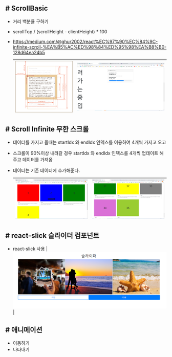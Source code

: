 ## # ScrollBasic

-   거리 백분율 구하기
-   scrollTop / (scrollHeight - clientHeight) \* 100
-   https://medium.com/@ghur2002/react%EC%97%90%EC%84%9C-infinite-scroll-%EA%B5%AC%ED%98%84%ED%95%98%EA%B8%B0-128d64ea24b5

    | ![img](./img/ScrollBasic_1.png) | ![img](./img/ScrollBasic_3.png) |
    | ------------------------------- | ------------------------------- |


## # Scroll Infinite 무한 스크롤

-   데이터를 가지고 올때는 startIdx 와 endIdx 인덱스를 이용하여 4개씩 가지고 오고
-   스크롤이 90%이상 내려갈 경우 startIdx 와 endIdx 인덱스를 4개씩 업데이트 해주고 데이터를 가져옴
-   데이터는 기존 데이터에 추가해준다.

    | ![img](./img/ScrollInfinite_1.png) | ![img](./img/ScrollInfinite_2.png) |
    | ---------------------------------- | ---------------------------------- |


## # react-slick 슬라이더 컴포넌트

-   react-slick 사용
    | ![img](./img/slider_1.png) |

## # 애니메이션

-   이동하기
-   나타내기
